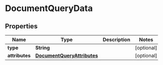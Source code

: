 
# DocumentQueryData

## Properties
Name | Type | Description | Notes
------------ | ------------- | ------------- | -------------
**type** | **String** |  |  [optional]
**attributes** | [**DocumentQueryAttributes**](DocumentQueryAttributes.md) |  |  [optional]



